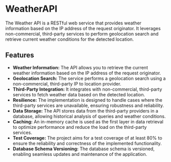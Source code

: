 # WeatherAPI

The Weather API is a RESTful web service that provides weather information based on the IP address of the request originator. It leverages non-commercial, third-party services to perform geolocation search and retrieve current weather conditions for the detected location.

## Features

* **Weather Information:** The API allows you to retrieve the current weather information based on the IP address of the request originator.
* **Geolocation Search:** The service performs a geolocation search using a non-commercial, third-party IP to location provider.
* **Third-Party Integration:** It integrates with non-commercial, third-party services to fetch weather data based on the detected location.
* **Resilience:** The implementation is designed to handle cases where the third-party services are unavailable, ensuring robustness and reliability.
* **Data Storage:** The API stores data from the third-party providers in a database, allowing historical analysis of queries and weather conditions.
* **Caching:** An in-memory cache is used as the first layer in data retrieval to optimize performance and reduce the load on the third-party services.
* **Test Coverage:** The project aims for a test coverage of at least 80% to ensure the reliability and correctness of the implemented functionality.
* **Database Schema Versioning:** The database schema is versioned, enabling seamless updates and maintenance of the application.
